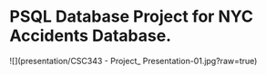 # PSQL Database Project for NYC Accidents Database.

![](presentation/CSC343 - Project_ Presentation-01.jpg?raw=true)

